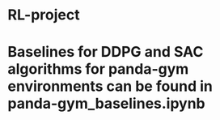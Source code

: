 # RL-project

# Baselines for DDPG and SAC algorithms for panda-gym environments can be found in panda-gym_baselines.ipynb

